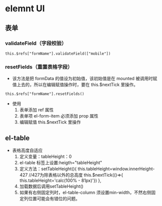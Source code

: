 # elemnt UI

## 表单

### validateField（字段校验）

`this.$refs["formName"].validateField(["mobile"])`

### resetFields（重置表格字段）

- 该方法是把 formData 的值设为初始值，该初始值是在 mounted 被调用时赋值上去的，所以在编辑赋值操作时，要在 this.\$nextTick 里操作。

`this.$refs["formName"].resetFields()`

- 使用
  1. 表单添加 ref 属性
  2. 表单项 el-form-item 必须添加 prop 属性
  3. 编辑赋值 this.\$nextTick 里操作

## el-table

- 表格高度自适应
    1. 定义变量：tableHeight：0
    2. el-table 标签上设置:heigth="tableHeight"
    3. 定义方法：setTableHeight(){
            this.tableHeight=window.innerHeight-427 //427为除表格以外的总高度
            this.$nextTick(()=>{  this.tableHeight='calc(100% - 81px)'})
        },
    4. 加载数据后调用setTableHeight()
    5. 如果有右侧固定列时，el-table-column 须设置min-width，不然右侧固定列位置可能会有错位的问题。
